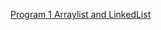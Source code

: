 [Program 1 Arraylist and LinkedList](https://github.com/MahimaNayak632/Java/blob/master/program1.png)
